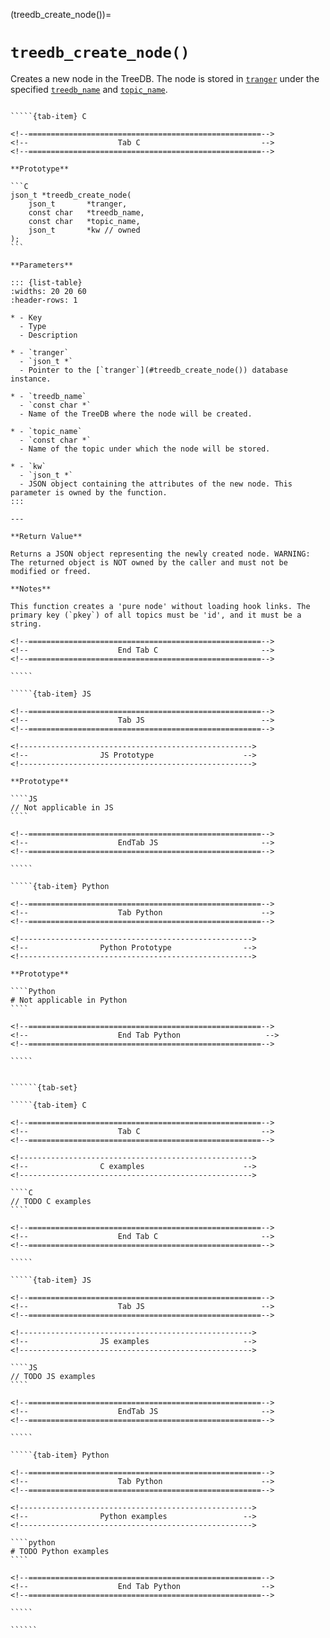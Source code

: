 <!-- ============================================================== -->
(treedb_create_node())=
# `treedb_create_node()`
<!-- ============================================================== -->

Creates a new node in the TreeDB. The node is stored in [`tranger`](#treedb_create_node()) under the specified [`treedb_name`](#treedb_create_node()) and [`topic_name`](#treedb_create_node()).

<!------------------------------------------------------------>
<!--                    Prototypes                          -->
<!------------------------------------------------------------>

``````{tab-set}

`````{tab-item} C

<!--====================================================-->
<!--                    Tab C                           -->
<!--====================================================-->

**Prototype**

```C
json_t *treedb_create_node(
    json_t       *tranger,
    const char   *treedb_name,
    const char   *topic_name,
    json_t       *kw // owned
);
```

**Parameters**

::: {list-table}
:widths: 20 20 60
:header-rows: 1

* - Key
  - Type
  - Description

* - `tranger`
  - `json_t *`
  - Pointer to the [`tranger`](#treedb_create_node()) database instance.

* - `treedb_name`
  - `const char *`
  - Name of the TreeDB where the node will be created.

* - `topic_name`
  - `const char *`
  - Name of the topic under which the node will be stored.

* - `kw`
  - `json_t *`
  - JSON object containing the attributes of the new node. This parameter is owned by the function.
:::

---

**Return Value**

Returns a JSON object representing the newly created node. WARNING: The returned object is NOT owned by the caller and must not be modified or freed.

**Notes**

This function creates a 'pure node' without loading hook links. The primary key (`pkey`) of all topics must be 'id', and it must be a string.

<!--====================================================-->
<!--                    End Tab C                       -->
<!--====================================================-->

`````

`````{tab-item} JS

<!--====================================================-->
<!--                    Tab JS                          -->
<!--====================================================-->

<!---------------------------------------------------->
<!--                JS Prototype                    -->
<!---------------------------------------------------->

**Prototype**

````JS
// Not applicable in JS
````

<!--====================================================-->
<!--                    EndTab JS                       -->
<!--====================================================-->

`````

`````{tab-item} Python

<!--====================================================-->
<!--                    Tab Python                      -->
<!--====================================================-->

<!---------------------------------------------------->
<!--                Python Prototype                -->
<!---------------------------------------------------->

**Prototype**

````Python
# Not applicable in Python
````

<!--====================================================-->
<!--                    End Tab Python                   -->
<!--====================================================-->

`````

``````

<!------------------------------------------------------------>
<!--                    Examples                            -->
<!------------------------------------------------------------>

```````{dropdown} Examples

``````{tab-set}

`````{tab-item} C

<!--====================================================-->
<!--                    Tab C                           -->
<!--====================================================-->

<!---------------------------------------------------->
<!--                C examples                      -->
<!---------------------------------------------------->

````C
// TODO C examples
````

<!--====================================================-->
<!--                    End Tab C                       -->
<!--====================================================-->

`````

`````{tab-item} JS

<!--====================================================-->
<!--                    Tab JS                          -->
<!--====================================================-->

<!---------------------------------------------------->
<!--                JS examples                     -->
<!---------------------------------------------------->

````JS
// TODO JS examples
````

<!--====================================================-->
<!--                    EndTab JS                       -->
<!--====================================================-->

`````

`````{tab-item} Python

<!--====================================================-->
<!--                    Tab Python                      -->
<!--====================================================-->

<!---------------------------------------------------->
<!--                Python examples                 -->
<!---------------------------------------------------->

````python
# TODO Python examples
````

<!--====================================================-->
<!--                    End Tab Python                  -->
<!--====================================================-->

`````

``````

```````
